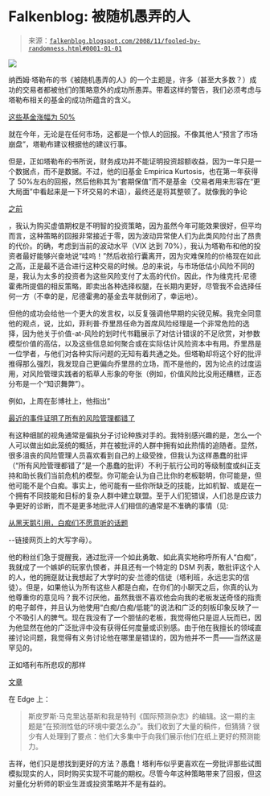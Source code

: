 <!--yml

分类：未分类

日期：2024-05-12 22:49:15

-->

# Falkenblog: 被随机愚弄的人

> 来源：[`falkenblog.blogspot.com/2008/11/fooled-by-randomness.html#0001-01-01`](http://falkenblog.blogspot.com/2008/11/fooled-by-randomness.html#0001-01-01)

![](https://blogger.googleusercontent.com/img/b/R29vZ2xl/AVvXsEi6DWD1rEgOgIoS00Hoc3t-p0XtBP8obwmckicNNsF2_WbKNrtMUJOXfWc4nuv6hIP-ehJbZ5MEgaADtXgpSG7ICI7MsM59SNF9m0UBKyA91h7LAjlfQKs4LH6E8toEu00x-D2IyA/s1600-h/taleb.gif)

纳西姆·塔勒布的书《被随机愚弄的人》的一个主题是，许多（甚至大多数？）成功的交易者都被他们的策略意外的成功所愚弄。带着这样的警告，我们必须考虑与塔勒布相关的基金的成功所蕴含的含义。

[这些基金涨幅为 50%](http://online.wsj.com/article/SB122567265138591705.html)

就在今年，无论是在任何市场，这都是一个惊人的回报。不像其他人“预言了市场崩盘”，塔勒布建议根据他的建议行事。

但是，正如塔勒布的书所说，财务成功并不能证明投资超额收益，因为一年只是一个数据点，而不是数据。不过，他的旧基金 Empirica Kurtosis，也在第一年获得了 50%左右的回报，然后他称其为“套期保值”而不是基金（交易者用来形容在“更大局面”中看起来是一下坏交易的术语），最终还是将其整顿了。就像我的争论

[之前](http://www.efalken.com/papers/Taleb2.html)

，我认为购买虚值期权是不明智的投资策略，因为虽然今年可能效果很好，但平均而言，这种策略的回报非常接近于零，因为波动异常使人们为此类风险付出了昂贵的代价。的确，考虑到当前的波动水平（VIX 达到 70%），我认为塔勒布和他的投资者最好能够兴奋地说“哇呜！”然后收拾行囊离开，因为灾难保险的价格现在如此之高，正是最不适合进行这种交易的时候。总的来说，与市场低估小风险不同的是，我认为太多的投资者为这些风险支付了太高的代价。因此，作为维克托·尼德霍弗所提倡的相反策略，即卖出各种选择权腿，在长期内更好，尽管我不会选择任何一方（不幸的是，尼德霍弗的基金去年就倒闭了，幸运地）。

但他的成功会给他一个更大的发言权，以反复强调他早期的尖锐见解。我完全同意他的观点，说，比如，菲利普·乔里昂任命为首席风险经理是一个非常危险的选择，因为他关于价值-at-风险的划时代书籍展示了对估计错误的不足欣赏，对参数模型价值的高估，以及这些信息如何聚合或在实际估计风险资本中有用。乔里昂是一位学者，与他们对各种实际问题的无知有着共通之处。但塔勒却将这个好的批评推得那么强烈，我发现自己更偏向乔里昂的立场，而不是他的，因为论点的过度运用，对风险管理实践者的稻草人形象的夸张（例如，价值风险比没用还糟糕，正态分布是一个“知识舞弊”）。

例如，上周在彭博社上，他指出“

[最近的事件证明了所有的风险管理都错了](http://www.bloomberg.com/apps/news?pid=newsarchive&sid=aW2ByfpGZflA)

有这种细腻的视角通常是偏执分子讨论种族对手的。我特别感兴趣的是，怎么一个人可以做出如此笼统的概括，并在被批评的人群中拥有如此热情的追随者。显然，很多沮丧的风险管理人员喜欢看到自己的上级受挫，但我认为这样愚蠢的批评（“所有风险管理都错了”是一个愚蠢的批评）不利于航行公司的等级制度或纠正支持和助长我们当前危机的模型。你可能会认为自己比你的老板聪明，你可能是，但他可能不是个白痴。事实上，他可能有一些你所缺乏的技能，比如机智、或是在一个拥有不同技能和目标的复杂人群中建立联盟。至于人们犯错误，人们总是应该力争更好的诊断，而不是更多地批评人们相信的通常是不准确的事情（见:

[从黑天鹅引用，白痴们不愿意听的话题](http://www.fooledbyrandomness.com/imbeciles.htm)

--链接网页上的大写字母）。

他的粉丝们急于提醒我，通过批评一个如此勇敢、如此真实地称呼所有人“白痴”，我就成了一个嫉妒的玩家仇恨者，并且还有一个特定的 DSM 列表，敢批评这个人的人，他的拥趸就让我想起了大学时的安·兰德的信徒（塔利班，永远忠实的信徒）。但是，如果他认为所有这些人都是白痴，在你们的小聊天之后，你真的认为他尊重你的意见吗？我不讨厌他，虽然我很不喜欢他会向我的老板发送奇怪的指责的电子邮件，并且认为他使用“白痴/白痴/低能”的说法和广泛的刻板印象反映了一个不吸引人的脾气。现在我没有了一个胆怯的老板，我觉得他只是逗人玩而已，因为他显然在他的广泛批评中没有获得任何度量或识别感。由于他在我擅长的领域直接讨论问题，我觉得有义务讨论他在哪里是错误的，因为他并不一贯——当然这是罕见的。

正如塔利布所悲叹的那样

[文章](http://www.edge.org/3rd_culture/taleb08/taleb08_index.html)

在 Edge 上：

> 斯皮罗斯·马克里达基斯和我是特刊《国际预测杂志》的编辑。这一期的主题是“在预测性低的环境中要怎么办”。我们收到了大量的稿件，但猜猜？很少有人处理到了要点：他们大多集中于向我们展示他们在纸上更好的预测能力。

吉祥，他们只是想找到更好的方法？愚蠢！塔利布似乎更喜欢在一旁批评那些试图模拟现实的人，同时购买实现不可能的期权。尽管今年这种策略带来了回报，但这对量化分析师的职业生涯或投资策略并不是有益的。
